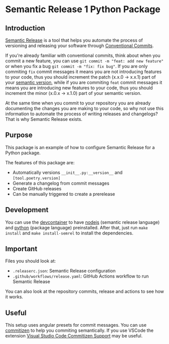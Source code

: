 # Semantic Release 1 Python Package

## Introduction

[Semantic Release](https://github.com/semantic-release/semantic-release) is a tool that helps you automate the process of versioning and releasing your software through [Conventional Commits](https://www.conventionalcommits.org/en/v1.0.0/).

If you're already familiar with conventional commits, think about when you commit a new feature, you can use `git commit -m "feat: add new feature"` or when you fix a bug `git commit -m "fix: fix bug"`. If you are only commiting `fix` commit messages it means you are not introducing features to your code, thus you should increment the patch (x.x.0 -> x.x.1) part of your [semantic version](https://semver.org/), while if you are commiting `feat` commit messages it means you are introducing new features to your code, thus you should increment the minor (x.0.x -> x.1.0) part of your semantic version.

At the same time when you commit to your repository you are already documenting the changes you are making to your code, so why not use this information to automate the process of writing releases and changelogs? That is why Semantic Release exists.

## Purpose

This package is an example of how to configure Semantic Release for a Python package.

The features of this package are:

- Automatically versions `__init__.py:__version__` and `[tool.poetry.version]`
- Generate a changelog from commit messages
- Create GitHub releases
- Can be manually triggered to create a prerelease

## Development

You can use the [devcontainer](https://code.visualstudio.com/docs/devcontainers/containers) to have [nodejs](https://nodejs.org/en) (semantic release language) and [python](https://www.python.org/) (package language) preinstalled. After that, just
run `make install` and `make install-semrel` to install the dependencies.

## Important

Files you should look at:

- `.releaserc.json`: Semantic Release configuration
- `.github/workflows/release.yaml`: GitHub Actions workflow to run Semantic Release

You can also look at the repository commits, release and actions to see how it works.

## Useful

This setup uses angular presets for commit messages. You can use [commitizen](https://commitizen-tools.github.io/commitizen/) to help you commiting semantically. If you use VSCode the extension [Visual Studio Code Commitizen Support](https://marketplace.visualstudio.com/items?itemName=KnisterPeter.vscode-commitizen) may be useful.

